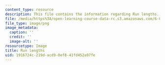 ```yaml
---
content_type: resource
description: This file contains the information regarding Run lengths.
file: /media/https%3A/open-learning-course-data-rc.s3.amazonaws.com/6-857-network-and-computer-security-spring-2014/1916724c219dacd90ef841fd452a97fe_run_lengths.png
file_type: image/png
image_metadata:
  caption: ''
  credit: ''
  image-alt: ''
resourcetype: Image
title: Run lengths
uid: 1916724c-219d-acd9-0ef8-41fd452a97fe
---
```

